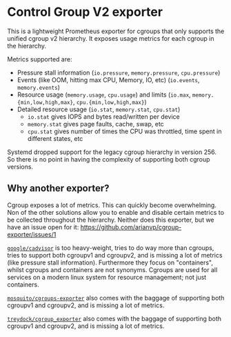 # Control Group V2 exporter

This is a lightweight Prometheus exporter for cgroups that only supports
the unified cgroup v2 hierarchy. It exposes usage metrics for each cgroup
in the hierarchy.

Metrics supported are:

* Pressure stall information (`io.pressure`, `memory.pressure`, `cpu.pressure`)
* Events (like OOM, hitting max CPU, Memory, IO, etc) (`io.events`, `memory.events`)
* Resource usage (`memory.usage`, `cpu.usage`) and limits (`io.max`, `memory.{min,low,high,max}`, `cpu.{min,low,high,max}`)
* Detailed resource usage (`io.stat`, `memory.stat`, `cpu.stat`)
    - `io.stat` gives IOPS and bytes read/written per device
    - `memory.stat` gives page faults, cache, swap, etc
    - `cpu.stat` gives number of times the CPU was throttled, time spent in different states, etc


Systemd dropped support for the legacy cgroup hierarchy in version 256.
So there is no point in having the complexity of supporting both cgroup
versions.

## Why another exporter?

Cgroup exposes a lot of metrics. This can quickly become overwhelming. Non
of the other solutions allow you to enable and disable certain metrics to be
collected throughout the hierarchy. Neither does this exporter, but we have
an issue open for it: https://github.com/arianvp/cgroup-exporter/issues/1

[`google/cadvisor`](https://github.com/google/cadvisor) is too heavy-weight, tries to
do way more than cgroups, tries to support both cgroupv1 and cgroupv2, and is
missing a lot of metrics (like pressure stall information). Furthermore they
focus on "containers", whilst cgroups and containers are not synonyms. Cgroups
are used for all services on a modern linux system for resource management; not just containers.

[`mosquito/cgroups-exporter`](https://github.com/mosquito/cgroups-exporter) also comes with the
baggage of supporting both cgroupv1 and cgroupv2, and is missing a lot of metrics.


[`treydock/cgroup_exporter`](https://github.com/treydock/cgroup_exporter) also comes with the
baggage of supporting both cgroupv1 and cgroupv2, and is missing a lot of metrics.

